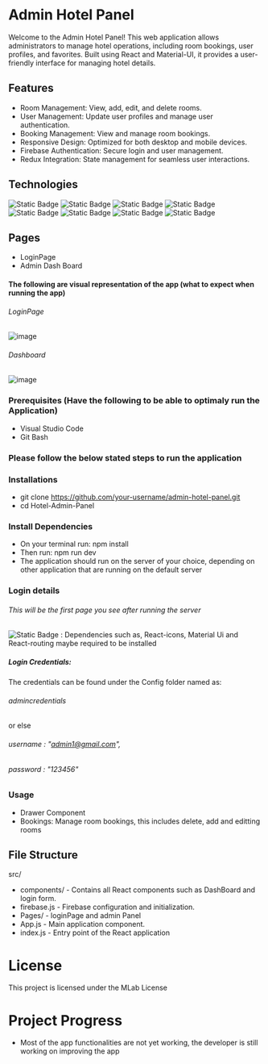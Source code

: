 # Admin Hotel Panel
Welcome to the Admin Hotel Panel! This web application allows administrators to manage hotel operations, including room bookings, user profiles, and favorites. Built using React and Material-UI, it provides a user-friendly interface for managing hotel details.

## Features
- Room Management: View, add, edit, and delete rooms.
- User Management: Update user profiles and manage user authentication.
- Booking Management: View and manage room bookings.
- Responsive Design: Optimized for both desktop and mobile devices.
- Firebase Authentication: Secure login and user management.
- Redux Integration: State management for seamless user interactions.

## Technologies
 ![Static Badge](https://img.shields.io/badge/React-JS-blue)
 ![Static Badge](https://img.shields.io/badge/Material-UI-blue)
 ![Static Badge](https://img.shields.io/badge/Firebase-orange)
 ![Static Badge](https://img.shields.io/badge/React-icons-red)
![Static Badge](https://img.shields.io/badge/React-Router-red)
![Static Badge](https://img.shields.io/badge/%40Emotion%2FReact-blue)
![Static Badge](https://img.shields.io/badge/Noje-Js-green)
![Static Badge](https://img.shields.io/badge/react-vite-pink)


## Pages
- LoginPage
- Admin Dash Board

#### The following are visual representation of the app (what to expect when running the app)
###### LoginPage
![image](https://github.com/user-attachments/assets/98f82dd2-6d04-4e6f-b3e6-50439a73f37d)

###### Dashboard
![image](https://github.com/user-attachments/assets/9636bf60-e11e-468e-960d-ed499d0fcfe7)


### Prerequisites (Have the following to be able to optimaly run the Application)
- Visual Studio Code
- Git Bash

### Please follow the below stated steps to run the application

### Installations
- git clone https://github.com/your-username/admin-hotel-panel.git
- cd Hotel-Admin-Panel

### Install Dependencies
- On your terminal run: npm install
- Then run: npm run dev
- The application should run on the server of your choice, depending on other application that are running on the default server
  
### Login details 
###### This will be the first page you see after running the server
![Static Badge](https://img.shields.io/badge/NOTE!-red?style=flat) : Dependencies such as, React-icons, Material Ui and React-routing maybe required to be installed

##### Login Credentials: 
The credentials can be found under the Config folder named as:
###### admincredentials 
or else  
###### username : "admin1@gmail.com",
###### password : "123456"

### Usage
- Drawer Component
- Bookings: Manage room bookings, this includes delete, add and editting rooms

## File Structure
src/
- components/ - Contains all React components such as DashBoard and login form.
- firebase.js - Firebase configuration and initialization.
- Pages/ - loginPage and admin Panel
- App.js - Main application component.
- index.js - Entry point of the React application

# License
This project is licensed under the MLab License 

# Project Progress
- Most of the app functionalities are not yet working, the developer is still working on improving the app
